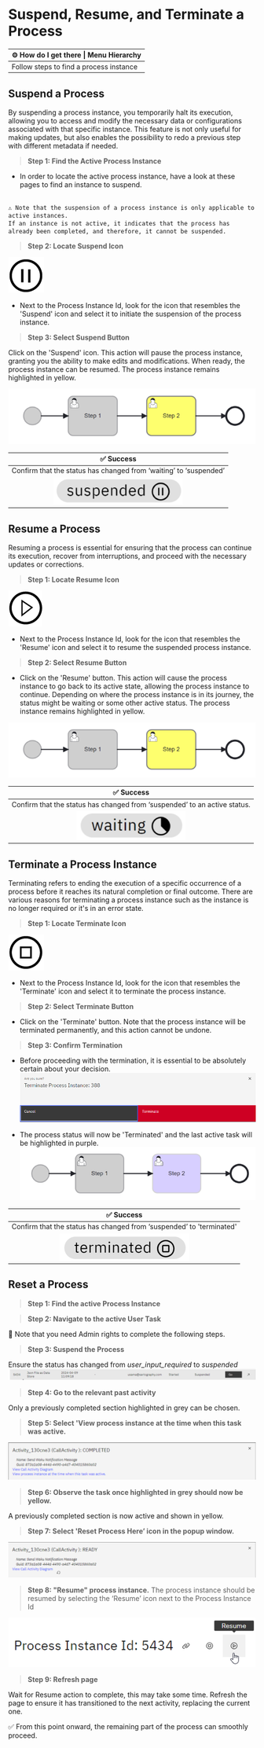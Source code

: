 # Suspend, Resume, and Terminate a Process

| ⚙ How do I get there \| Menu Hierarchy |
| -------------------------------------- |
| Follow steps to find a process instance |


## Suspend a Process

By suspending a process instance, you temporarily halt its execution, allowing you to access and modify the necessary data or configurations associated with that specific instance.
This feature is not only useful for making updates, but also enables the possibility to redo a previous step with different metadata if needed.

> **Step 1: Find the Active Process Instance**

- In order to locate the active process instance, have a look at these pages to find an instance to suspend.

```{admonition} Note

⚠ Note that the suspension of a process instance is only applicable to active instances.
If an instance is not active, it indicates that the process has already been completed, and therefore, it cannot be suspended.

```

> **Step 2: Locate Suspend Icon**

![suspend](images/suspend.png)

- Next to the Process Instance Id, look for the icon that resembles the 'Suspend' icon and select it to initiate the suspension of the process instance.

> **Step 3: Select Suspend Button**

Click on the 'Suspend' icon.
This action will pause the process instance, granting you the ability to make edits and modifications.
When ready, the process instance can be resumed.
The process instance remains highlighted in yellow.

![suspend](images/active_process_instance.png)


| ✅ Success                                                    |
|  :----:  |
| Confirm that the status has changed from ‘waiting’ to ‘suspended’|
|![suspended](images/suspended.png)|

## Resume a Process

Resuming a process is essential for ensuring that the process can continue its execution, recover from interruptions, and proceed with the necessary updates or corrections.

> **Step 1: Locate Resume Icon**

![resume](images/resume.png)

- Next to the Process Instance Id, look for the icon that resembles the 'Resume' icon and select it to resume the suspended process instance.

> **Step 2: Select Resume Button**

- Click on the 'Resume' button. This action will cause the process instance to go back to its active state, allowing the process instance to continue. Depending on where the process instance is in its journey, the status might be waiting or some other active status. The process instance remains highlighted in yellow.

![suspend](images/active_process_instance.png)


| ✅ Success                                                    |
| :----:  |
| Confirm that the status has changed from ‘suspended’ to an active status.|
![waiting](images/waiting.png)|

## Terminate a Process Instance

Terminating refers to ending the execution of a specific occurrence of a process before it reaches its natural completion or final outcome.
There are various reasons for terminating a process instance such as the instance is no longer required or it's in an error state.

> **Step 1: Locate Terminate Icon**

![terminate](images/terminate.png)

- Next to the Process Instance Id, look for the icon that resembles the 'Terminate' icon and select it to terminate the process instance.

> **Step 2: Select Terminate Button**

- Click on the 'Terminate' button. Note that the process instance will be terminated permanently, and this action cannot be undone.

> **Step 3: Confirm Termination**

- Before proceeding with the termination, it is essential to be absolutely certain about your decision.
![terminate_warning](images/terminate_warning.png)

- The process status will now be 'Terminated' and the last active task will be highlighted in purple.
![suspend](images/terminated_process_instance.png)

| ✅ Success                                                    |
| :----:  |
| Confirm that the status has changed from ‘suspended’ to 'terminated'
![suspend](images/terminated.png) |

## Reset a Process
> **Step 1: Find the active Process Instance**

> **Step 2: Navigate to the active User Task**

👤 Note that you need Admin rights to complete the following steps.

> **Step 3: Suspend the Process**

Ensure the status has changed from *user_input_required* to *suspended*
![Reset](images/reset_process2.png)
> **Step 4: Go to the relevant past activity**

Only a previously completed section highlighted in grey can be chosen.

> **Step 5: Select 'View process instance at the time when this task was active.**

![Reset](images/reset_process3.png)

> **Step 6: Observe the task once highlighted in grey should now be yellow.**

A previously completed section is now active and shown in yellow.

> **Step 7: Select 'Reset Process Here’ icon in the popup window.**

![Reset](images/reset_process5.png)

> **Step 8: "Resume" process instance.**
The process instance should be resumed by selecting the ‘Resume’ icon next to the Process Instance Id 

![Reset](images/reset_process6.png)


> **Step 9: Refresh page**

Wait for Resume action to complete, this may take some time. Refresh the page to ensure it has transitioned to the next activity, replacing the current one.

<aside>
✅ From this point onward, the remaining part of the process can smoothly proceed.

</aside>
